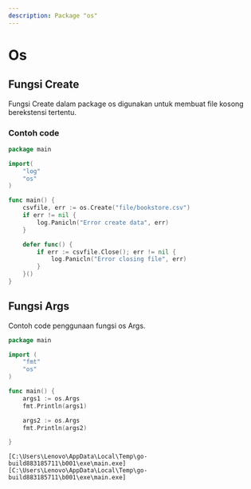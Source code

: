 ```yaml
---
description: Package "os"
---
```


# Os

## Fungsi Create

Fungsi Create dalam package os digunakan untuk membuat file kosong berekstensi tertentu.

### Contoh code

```go
package main

import(
	"log"
	"os"
)

func main() {
	csvfile, err := os.Create("file/bookstore.csv")
	if err != nil {
		log.Panicln("Error create data", err)
	}

	defer func() {
		if err := csvfile.Close(); err != nil {
			log.Panicln("Error closing file", err)
		}
	}()
}
```

## Fungsi Args

Contoh code penggunaan fungsi os Args.

```go
package main

import (
    "fmt"
    "os"
)

func main() {
    args1 := os.Args
    fmt.Println(args1)

    args2 := os.Args
    fmt.Println(args2)

}
```

```
[C:\Users\Lenovo\AppData\Local\Temp\go-build883185711\b001\exe\main.exe]
[C:\Users\Lenovo\AppData\Local\Temp\go-build883185711\b001\exe\main.exe]
```
